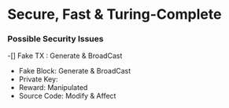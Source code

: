 # Secure, Fast & Turing-Complete
### Possible Security Issues
   -[] Fake TX : Generate & BroadCast
   * Fake Block: Generate & BroadCast
   * Private Key: 
   * Reward: Manipulated
   * Source Code: Modify & Affect
### 
